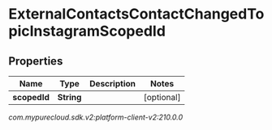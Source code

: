 # ExternalContactsContactChangedTopicInstagramScopedId


## Properties

| Name | Type | Description | Notes |
| ------------ | ------------- | ------------- | ------------- |
| **scopedId** | **String** |  |  [optional] |




_com.mypurecloud.sdk.v2:platform-client-v2:210.0.0_
